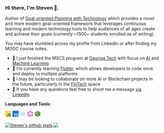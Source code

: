 ### Hi there, I'm Steven 👋.

Author of [Goal-oriented Planning with Technology](https://www.udemy.com/course/goal-oriented-framework/) which provides a novel and more modern goal-oriented framework that leverages continuous learning and modern technology tools to help audiences of all ages create and achieve their goals (currently ~1500+ students enrolled as of writing).

You may have stumbled across my profile from LinkedIn or after finding my MOOC course notes.

- 🔭 I just finished the MSCS program at [Georiga Tech](https://omscs.gatech.edu/) with focus on [AI](https://www.britannica.com/technology/artificial-intelligence) and [Machine Learning](https://mitsloan.mit.edu/ideas-made-to-matter/machine-learning-explained)
- 🌱 I’m currently learning [Flutter](https://flutter.dev/), which allows developers to code once and deploy to multiple platforms
- 👯 I may be looking to collaborate on more AI or Blockchain projects in the future, particularly in the [FinTech](https://www.investopedia.com/terms/f/fintech.asp) space
- 💬 If you have any questions feel free to shoot me a message [via LinkedIn](https://www.linkedin.com/in/stevenxchung/)

**Languages and Tools:**

<code><img height="20" src="https://raw.githubusercontent.com/github/explore/80688e429a7d4ef2fca1e82350fe8e3517d3494d/topics/javascript/javascript.png"></code>
<code><img height="20" src="https://raw.githubusercontent.com/github/explore/80688e429a7d4ef2fca1e82350fe8e3517d3494d/topics/typescript/typescript.png"></code>
<code><img height="20" src="https://raw.githubusercontent.com/github/explore/80688e429a7d4ef2fca1e82350fe8e3517d3494d/topics/react/react.png"></code>
<code><img height="20" src="https://raw.githubusercontent.com/github/explore/5c058a388828bb5fde0bcafd4bc867b5bb3f26f3/topics/graphql/graphql.png"></code>
<code><img height="20" src="https://raw.githubusercontent.com/github/explore/80688e429a7d4ef2fca1e82350fe8e3517d3494d/topics/nodejs/nodejs.png"></code>

<a href="https://github.com/stevenxchung/github-readme-stats">
  <img align="center" src="https://github-readme-stats.vercel.app/api?username=stevenxchung&show_icons=true&include_all_commits=true&theme=material-palenight" alt="Steven's github stats" />
</a>
<a href="https://github.com/stevenxchung/github-readme-stats">
  <img align="center" src="https://github-readme-stats.vercel.app/api/top-langs/?username=stevenxchung&layout=compact&theme=material-palenight" />
</a>

